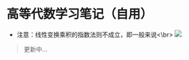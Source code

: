 高等代数学习笔记（自用）
====
* 注意：线性变换乘积的指数法则不成立，即一般来说<\br>
![](https://latex.codecogs.com/gif.latex?(AB)^n=A^nB^n)
>更新中...


